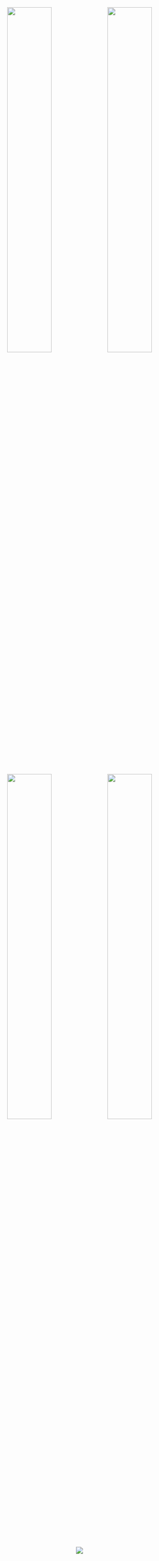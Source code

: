 <div align="center">
        <img width="45%" src="https://github-readme-stats.vercel.app/api?username=thelindat&layout=compact&theme=react&hide_border=true"/>
        <img width="45%" src="https://github-readme-stats.vercel.app/api?username=LukeWasTakenn&layout=compact&theme=react&hide_border=true"/>
        <img width="45%" src="https://github-readme-stats.vercel.app/api?username=dunak-debug&layout=compact&theme=react&hide_border=true"/>
        <img width="45%" src="https://github-readme-stats.vercel.app/api?username=DokaDoka&layout=compact&theme=react&hide_border=true"/>
  <p><a href="https://discord.gg/overextended">
      <img src="https://img.shields.io/discord/813030955598086174?style=for-the-badge&logo=discord&labelColor=7289da&logoColor=white&color=2c2f33&label=Discord"/>
  </a></p>
</div>
